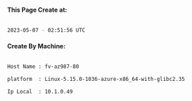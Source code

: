 
   
#### This Page Create at:

```bash

2023-05-07 - 02:51:56 UTC

```

#### Create By Machine:

```bash

Host Name : fv-az987-80

platform  : Linux-5.15.0-1036-azure-x86_64-with-glibc2.35

Ip Local  : 10.1.0.49

```

